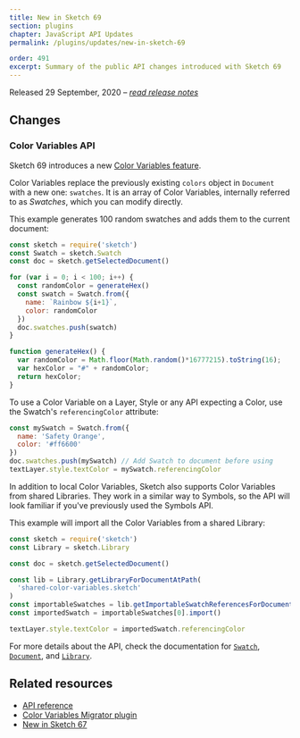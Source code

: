 ```yaml
---
title: New in Sketch 69
section: plugins
chapter: JavaScript API Updates
permalink: /plugins/updates/new-in-sketch-69

order: 491
excerpt: Summary of the public API changes introduced with Sketch 69
---
```


Released 29 September, 2020 – [_read release notes_](https://www.sketch.com/updates/#version-69)

## Changes

### Color Variables API

Sketch 69 introduces a new [Color Variables feature](https://www.sketch.com/blog/2020/09/29/color-variables-components-view-and-a-new-insert-window-what-s-new-in-sketch/).

Color Variables replace the previously existing `colors` object in `Document` with a new one: `swatches`. It is an array of Color Variables, internally referred to as _Swatches_, which you can modify directly.

This example generates 100 random swatches and adds them to the current document:

```js
const sketch = require('sketch')
const Swatch = sketch.Swatch
const doc = sketch.getSelectedDocument()

for (var i = 0; i < 100; i++) {
  const randomColor = generateHex()
  const swatch = Swatch.from({
    name: `Rainbow ${i+1}`,
    color: randomColor
  })
  doc.swatches.push(swatch)
}

function generateHex() {
  var randomColor = Math.floor(Math.random()*16777215).toString(16);
  var hexColor = "#" + randomColor;
  return hexColor;
}
```

To use a Color Variable on a Layer, Style or any API expecting a Color, use the Swatch's `referencingColor` attribute:

```js
const mySwatch = Swatch.from({
  name: 'Safety Orange',
  color: '#ff6600'
})
doc.swatches.push(mySwatch) // Add Swatch to document before using
textLayer.style.textColor = mySwatch.referencingColor
```

In addition to local Color Variables, Sketch also supports Color Variables from shared Libraries. They work in a similar way to Symbols, so the API will look familiar if you've previously used the Symbols API.

This example will import all the Color Variables from a shared Library:

```js
const sketch = require('sketch')
const Library = sketch.Library

const doc = sketch.getSelectedDocument()

const lib = Library.getLibraryForDocumentAtPath(
  'shared-color-variables.sketch'
)
const importableSwatches = lib.getImportableSwatchReferencesForDocument(doc)
const importedSwatch = importableSwatches[0].import()

textLayer.style.textColor = importedSwatch.referencingColor
```

For more details about the API, check the documentation for [`Swatch`](/reference/api/#swatch), [`Document`](/reference/api/#document), and [`Library`](/reference/api/#library).

## Related resources

- [API reference](/reference/api)
- [Color Variables Migrator plugin](https://github.com/sketch-hq/color-variables-migrator)
- [New in Sketch 67](/plugins/updates/new-in-sketch-67)
